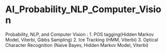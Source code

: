 # AI_Probability_NLP_Computer_Vision
Probability, NLP, and Computer Vision :  1. POS tagging(Hidden Markov Model, Viterbi, Gibbs Sampling)  2. Ice Tracking (HMM, Viterbi)   3. Optical Character Recognition (Naive Bayes, Hidden Markov Model, Viterbi)
